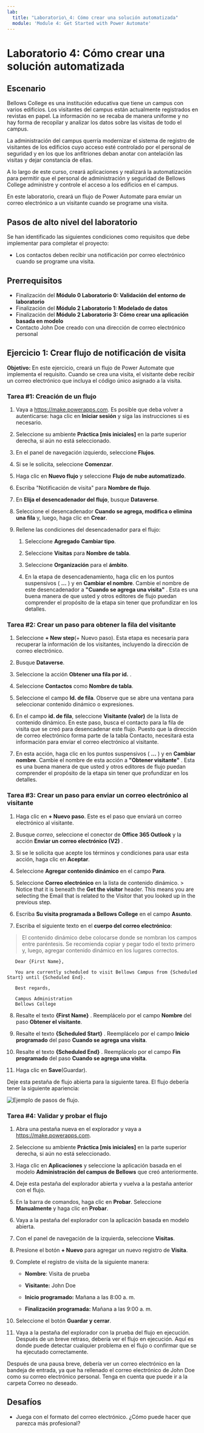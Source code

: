 ```yaml
---
lab:
  title: "Laboratorio\_4: Cómo crear una solución automatizada"
  module: 'Module 4: Get Started with Power Automate'
---
```


# <a name="lab-4-how-to-build-an-automated-solution"></a>Laboratorio 4: Cómo crear una solución automatizada

## <a name="scenario"></a>Escenario

Bellows College es una institución educativa que tiene un campus con varios edificios. Los visitantes del campus están actualmente registrados en revistas en papel. La información no se recaba de manera uniforme y no hay forma de recopilar y analizar los datos sobre las visitas de todo el campus.

La administración del campus querría modernizar el sistema de registro de visitantes de los edificios cuyo acceso esté controlado por el personal de seguridad y en los que los anfitriones deban anotar con antelación las visitas y dejar constancia de ellas.

A lo largo de este curso, creará aplicaciones y realizará la automatización para permitir que el personal de administración y seguridad de Bellows College administre y controle el acceso a los edificios en el campus.

En este laboratorio, creará un flujo de Power Automate para enviar un correo electrónico a un visitante cuando se programe una visita.

## <a name="high-level-lab-steps"></a>Pasos de alto nivel del laboratorio

Se han identificado las siguientes condiciones como requisitos que debe implementar para completar el proyecto:

- Los contactos deben recibir una notificación por correo electrónico cuando se programe una visita.

## <a name="prerequisites"></a>Prerrequisitos

- Finalización del **Módulo 0 Laboratorio 0: Validación del entorno de laboratorio**
- Finalización del **Módulo 2 Laboratorio 1: Modelado de datos**
- Finalización del **Módulo 2 Laboratorio 3: Cómo crear una aplicación basada en modelo**
- Contacto John Doe creado con una dirección de correo electrónico personal

## <a name="exercise-1-create-visit-notification-flow"></a>Ejercicio 1: Crear flujo de notificación de visita

**Objetivo:** En este ejercicio, creará un flujo de Power Automate que implementa el requisito. Cuando se crea una visita, el visitante debe recibir un correo electrónico que incluya el código único asignado a la visita.

### <a name="task-1-create-a-flow"></a>Tarea \#1: Creación de un flujo

1.  Vaya a <https://make.powerapps.com>. Es posible que deba volver a autenticarse: haga clic en **Iniciar sesión** y siga las instrucciones si es necesario.

2.  Seleccione su ambiente **Práctica [mis iniciales]** en la parte superior derecha, si aún no está seleccionado.

3.  En el panel de navegación izquierdo, seleccione **Flujos**.

4.  Si se le solicita, seleccione **Comenzar**.

5.  Haga clic en **Nuevo flujo** y seleccione **Flujo de nube automatizado**.

6.  Escriba "Notificación de visita" para **Nombre de flujo**.

7.  En **Elija el desencadenador del flujo**, busque **Dataverse**.

8.  Seleccione el desencadenador **Cuando se agrega, modifica o elimina una fila** y, luego, haga clic en **Crear**.

9.  Rellene las condiciones del desencadenador para el flujo:

    1.  Seleccione **Agregado** **Cambiar tipo**.

    2.  Seleccione **Visitas** para **Nombre de tabla**.

    3.  Seleccione **Organización** para el **ámbito**.

    4.  En la etapa de desencadenamiento, haga clic en los puntos suspensivos ( **...** ) y en **Cambiar el nombre**. Cambie el nombre de este desencadenador a **"Cuando se agrega una visita"** . Esta es una buena manera de que usted y otros editores de flujo puedan comprender el propósito de la etapa sin tener que profundizar en los detalles.

### <a name="task-2-create-a-step-to-get-the-visitor-row"></a>Tarea \#2: Crear un paso para obtener la fila del visitante

1.  Seleccione **+ New step**(+ Nuevo paso). Esta etapa es necesaria para recuperar la información de los visitantes, incluyendo la dirección de correo electrónico.

2.  Busque **Dataverse**.

3.  Seleccione la acción **Obtener una fila por id.** .

4.  Seleccione **Contactos** como **Nombre de tabla**.

5.  Seleccione el campo **Id. de fila**. Observe que se abre una ventana para seleccionar contenido dinámico o expresiones.

6.  En el campo **id. de fila**, seleccione **Visitante (valor)** de la lista de contenido dinámico. En este paso, busca el contacto para la fila de visita que se creó para desencadenar este flujo. Puesto que la dirección de correo electrónico forma parte de la tabla Contacto, necesitará esta información para enviar el correo electrónico al visitante.

7.  En esta acción, haga clic en los puntos suspensivos ( **...** ) y en **Cambiar nombre**.
        Cambie el nombre de esta acción a **"Obtener visitante"** . Esta es una buena manera de que usted y otros editores de flujo puedan comprender el propósito de la etapa sin tener que profundizar en los detalles.

### <a name="task-3-create-a-step-to-send-an-email-to-the-visitor"></a>Tarea \#3: Crear un paso para enviar un correo electrónico al visitante

1.  Haga clic en **+ Nuevo paso**. Este es el paso que enviará un correo electrónico al visitante.

2.  Busque *correo*, seleccione el conector de **Office 365 Outlook** y la acción **Enviar un correo electrónico (V2)** .

3.  Si se le solicita que acepte los términos y condiciones para usar esta acción, haga clic en **Aceptar**.

4.  Seleccione **Agregar contenido dinámico** en el campo **Para**. 
    
5.  Seleccione **Correo electrónico** en la lista de contenido dinámico.
        > Notice that it is beneath the **Get the visitor** header. This means you
        are selecting the Email that is related to the Visitor that you looked
        up in the previous step.

6.  Escriba **Su visita programada a Bellows College** en el campo **Asunto**.

7.  Escriba el siguiente texto en el **cuerpo del correo electrónico**:

>   El contenido dinámico debe colocarse donde se nombran los campos entre paréntesis. Se recomienda copiar y pegar todo el texto primero y, luego, agregar contenido dinámico en los lugares correctos.

~~~~~~~~~~~~~~~~~~~~~~~~~~~~~~~~~~~~~~~~~~~~~~~~~~~~~~~~~~~~~~~~~~~~~~~~~~~~~~~~
   Dear {First Name},

   You are currently scheduled to visit Bellows Campus from {Scheduled Start} until {Scheduled End}.

   Best regards,

   Campus Administration
   Bellows College
~~~~~~~~~~~~~~~~~~~~~~~~~~~~~~~~~~~~~~~~~~~~~~~~~~~~~~~~~~~~~~~~~~~~~~~~~~~~~~~~

8.  Resalte el texto **{First Name}** . Reemplácelo por el campo **Nombre** del paso **Obtener el visitante**.

9.  Resalte el texto **{Scheduled Start}** . Reemplácelo por el campo **Inicio programado** del paso **Cuando se agrega una visita**.

10.  Resalte el texto **{Scheduled End}** . Reemplácelo por el campo **Fin programado** del paso **Cuando se agrega una visita**.

11.  Haga clic en **Save**(Guardar).

Deje esta pestaña de flujo abierta para la siguiente tarea. El flujo debería tener la siguiente apariencia:

![Ejemplo de pasos de flujo.](media/4-Flow.png)

### <a name="task-4-validate-and-test-the-flow"></a>Tarea \#4: Validar y probar el flujo

1.  Abra una pestaña nueva en el explorador y vaya a <https://make.powerapps.com>.

2.  Seleccione su ambiente **Práctica [mis iniciales]** en la parte superior derecha, si aún no está seleccionado.

3.  Haga clic en **Aplicaciones** y seleccione la aplicación basada en el modelo **Administración del campus de Bellows** que creó anteriormente.

3.  Deje esta pestaña del explorador abierta y vuelva a la pestaña anterior con el flujo.

4.  En la barra de comandos, haga clic en **Probar**. Seleccione **Manualmente** y haga clic en **Probar**.

5.  Vaya a la pestaña del explorador con la aplicación basada en modelo abierta. 

6.  Con el panel de navegación de la izquierda, seleccione **Visitas**.

6. Presione el botón **+ Nuevo** para agregar un nuevo registro de **Visita**.

7. Complete el registro de visita de la siguiente manera:

    -   **Nombre**: Visita de prueba

    -   **Visitante:** John Doe

    -   **Inicio programado:** Mañana a las 8:00 a. m.

    -   **Finalización programada:** Mañana a las 9:00 a. m.

8. Seleccione el botón **Guardar y cerrar**.

9. Vaya a la pestaña del explorador con la prueba del flujo en ejecución. Después de un breve retraso, debería ver el flujo en ejecución. Aquí es donde puede detectar cualquier problema en el flujo o confirmar que se ha ejecutado correctamente.

Después de una pausa breve, debería ver un correo electrónico en la bandeja de entrada, ya que ha rellenado el correo electrónico de John Doe como su correo electrónico personal. Tenga en cuenta que puede ir a la carpeta Correo no deseado.

## <a name="challenges"></a>Desafíos

- Juega con el formato del correo electrónico. ¿Cómo puede hacer que parezca más profesional?